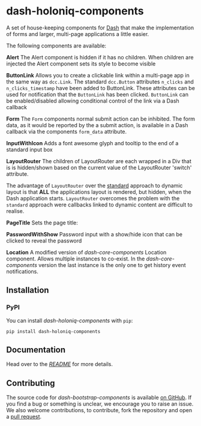 # dash-holoniq-components

A set of house-keeping components for [Dash][dash-homepage] that make the 
implementation of forms and larger, multi-page applications a little easier.

The following components are available:

**Alert** The Alert component is hidden if it has no children. When children are injected the Alert 
component sets its style to become visible

**ButtonLink** Allows you to create a clickable link within a multi-page app in
the same way as `dcc.Link`. The standard `dcc.Button` attributes `n_clicks` and `n_clicks_timestamp` have been 
added to ButtonLink. These attributes can be used for notification that the `ButtonLink` has 
been clicked. `ButtonLink` can be enabled/disabled allowing conditional control of the link via a Dash callback

**Form** The `Form` components normal submit action can be inhibited. The form data, as it would be 
reported by the a submit action, is available in a Dash callback via the components `form_data` attribute.

**InputWithIcon** Adds a font awesome glyph and tooltip to the end of a standard input box

**LayoutRouter** The children of LayoutRouter are each wrapped in a Div that is
is hidden/shown based on the current value of the LayoutRouter 'switch' attribute.

The advantage of `LayoutRouter` over the [standard](https://dash.plot.ly/urls) approach to 
dynamic layout is that **ALL** the applications layout is rendered, but hidden, when the
Dash application starts. `LayoutRouter` overcomes the problem with the `standard` approach 
were callbacks linked to dynamic content are difficult to realise.

**PageTitle** Sets the page title:

**PasswordWithShow** Password input with a show/hide icon that can be clicked to reveal the password

**Location** A modified version of *dash-core-components* Location component. Allows multiple instances 
to co-exist. In the *dash-core-components* version the last instance is the only one 
to get history event notifications.

## Installation

### PyPI

You can install *dash-holoniq-components* with `pip`:

```
pip install dash-holoniq-components
```

## Documentation

Head over to the [*README*][docs-homepage] for more details.

## Contributing

The source code for *dash-bootstrap-components* is available
[on GitHub][dhc-repo]. If you find a bug or something is unclear, we encourage
you to raise an issue. We also welcome contributions, to contribute, fork the
repository and open a [pull request][dhc-pulls].


[dash-homepage]: https://dash.plot.ly/
[dhc-repo]: https://github.com/stevej2608/dash-holoniq-components
[docs-homepage]: https://github.com/stevej2608/dash-holoniq-components/blob/master/README.md
[dhc-pulls]: https://github.com/stevej2608/dash-holoniq-components/pulls
